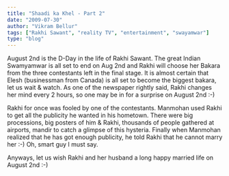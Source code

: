 ```yaml
---
title: "Shaadi ka Khel - Part 2"
date: "2009-07-30"
author: "Vikram Bellur"
tags: ["Rakhi Sawant", "reality TV", "entertainment", "swayamwar"]
type: "blog"
---
```


August 2nd is the D-Day in the life of Rakhi Sawant. The great Indian Swamyamwar is all set to end on Aug 2nd and Rakhi will choose her Bakara from the three contestants left in the final stage. It is almost certain that Elesh (businessman from Canada) is all set to become the biggest bakara, let us wait & watch. As one of the newspaper rightly said, Rakhi changes her mind every 2 hours, so one may be in for a surprise on August 2nd :-)

Rakhi for once was fooled by one of the contestants. Manmohan used Rakhi to get all the publicity he wanted in his hometown. There were big processions, big posters of him & Rakhi, thousands of people gathered at airports, mandir to catch a glimpse of this hysteria. Finally when Manmohan realized that he has got enough publicity, he told Rakhi that he cannot marry her :-) Oh, smart guy I must say.

Anyways, let us wish Rakhi and her husband a long happy married life on August 2nd :-)
